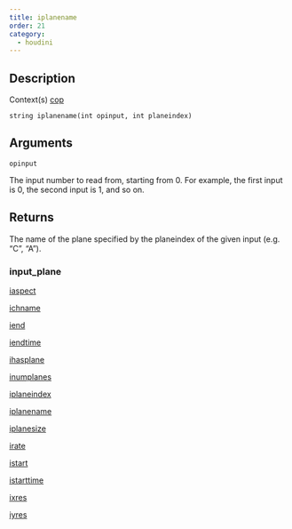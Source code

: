 ```yaml
---
title: iplanename
order: 21
category:
  - houdini
---
```


## Description

Context(s) [cop](../contexts/cop.html)

`string iplanename(int opinput, int planeindex)`

## Arguments

`opinput`

The input number to read from, starting from 0. For example, the first input
is 0, the second input is 1, and so on.

## Returns

The name of the plane specified by the planeindex of the given input (e.g.
“C”, “A”).

### input_plane

[iaspect](iaspect.html)

[ichname](ichname.html)

[iend](iend.html)

[iendtime](iendtime.html)

[ihasplane](ihasplane.html)

[inumplanes](inumplanes.html)

[iplaneindex](iplaneindex.html)

[iplanename](iplanename.html)

[iplanesize](iplanesize.html)

[irate](irate.html)

[istart](istart.html)

[istarttime](istarttime.html)

[ixres](ixres.html)

[iyres](iyres.html)

